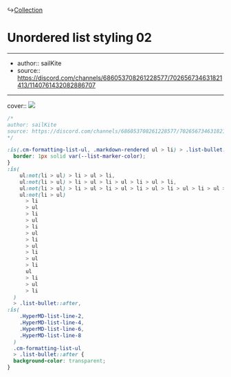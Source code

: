 ↪[Collection](Collection.md)

# Unordered list styling 02

---

- author:: sailKite
- source:: https://discord.com/channels/686053708261228577/702656734631821413/1140761432082886707

---

cover:: ![](https://i.imgur.com/ZicMDLz.png)

```css
/*
author: sailKite
source: https://discord.com/channels/686053708261228577/702656734631821413/1140761432082886707
*/

:is(.cm-formatting-list-ul, .markdown-rendered ul > li) > .list-bullet::after {
  border: 1px solid var(--list-marker-color);
}
:is(
    ul:not(li > ul) > li > ul > li,
    ul:not(li > ul) > li > ul > li > ul > li > ul > li,
    ul:not(li > ul) > li > ul > li > ul > li > ul > li > ul > li > ul > li,
    ul:not(li > ul)
      > li
      > ul
      > li
      > ul
      > li
      > ul
      > li
      > ul
      > li
      > ul
      > li
      ul
      > li
      > ul
      > li
  )
  > .list-bullet::after,
:is(
    .HyperMD-list-line-2,
    .HyperMD-list-line-4,
    .HyperMD-list-line-6,
    .HyperMD-list-line-8
  )
  .cm-formatting-list-ul
  > .list-bullet::after {
  background-color: transparent;
}
```
